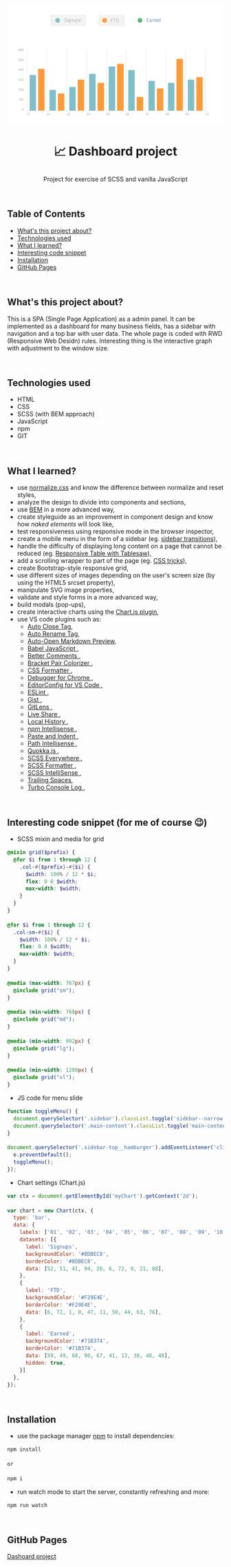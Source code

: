 <p align="center">
<a href="https://grzegorz-jodlowski.github.io/dashboard-project/"><img src="src/images/chart.png" title="chart" alt="chart with signups and FTD"></a>
</p>



# <p align="center">📈 Dashboard project</p>
<p align="center">Project for exercise of SCSS and vanilla JavaScript</p>

</br>

## Table of Contents

- [What's this project about?](#about)
- [Technologies used](#technologies)
- [What I learned?](#what)
- [Interesting code snippet](#interesting)
- [Installation](#install)
- [GitHub Pages](#gitHub)

</br>

## <a name="about"></a>What's this project about?

This is a SPA (Single Page Application) as a admin panel.
It can be implemented as a dashboard for many business fields, has a sidebar with navigation and a top bar with user data.
The whole page is coded with RWD (Responsive Web Desidn) rules.
Interesting thing is the interactive graph with adjustment to the window size.

</br>

## <a name="technologies"></a>Technologies used
- HTML
- CSS
- SCSS (with BEM approach)
- JavaScript
- npm
- GIT

</br>

## <a name="what"></a>What I learned?
- use <a href='https://necolas.github.io/normalize.css/'>normalize.css</a> and know the difference between normalize and reset styles,
- analyze the design to divide into components and sections,
- use <a href='http://getbem.com/introduction/'>BEM</a> in a more advanced way,
- create styleguide as an improvement in component design and know how <i>naked elements</i> will look like,
- test responsiveness using responsive mode in the browser inspector,
- create a mobile menu in the form of a sidebar (eg. <a href='https://tympanus.net/Development/SidebarTransitions/'>sidebar transitions</a>),
- handle the difficulty of displaying long content on a page that cannot be reduced (eg. <a href='https://codepen.io/SitePoint/pen/azeYqx'>Responsive Table with Tablesaw</a>),
- add a scrolling wrapper to part of the page (eg. <a href='https://css-tricks.com/pure-css-horizontal-scrolling/'>CSS tricks</a>),
- create Bootstrap-style responsive grid,
- use different sizes of images depending on the user's screen size (by using the HTML5 srcset property),
- manipulate SVG image properties,
- validate and style forms in a more advanced way,
- build modals (pop-ups),
- create interactive charts using the <a href='https://www.chartjs.org/'>Chart.js plugin</a>,
- use VS code plugins such as:
  - <a href='https://marketplace.visualstudio.com/items?itemName=formulahendry.auto-close-tag'>Auto Close Tag</a>,
  - <a href='https://marketplace.visualstudio.com/items?itemName=formulahendry.auto-rename-tag'>Auto Rename Tag</a>,
  - <a href='https://marketplace.visualstudio.com/items?itemName=hnw.vscode-auto-open-markdown-preview'>Auto-Open Markdown Preview</a>,
  - <a href='https://marketplace.visualstudio.com/items?itemName=mgmcdermott.vscode-language-babel'>Babel JavaScript
</a>,
  - <a href='https://marketplace.visualstudio.com/items?itemName=aaron-bond.better-comments'>Better Comments
</a>,
  - <a href='https://marketplace.visualstudio.com/items?itemName=CoenraadS.bracket-pair-colorizer'>Bracket Pair Colorizer
</a>,
  - <a href='https://marketplace.visualstudio.com/items?itemName=aeschli.vscode-css-formatter'>CSS Formatter
</a>,
  - <a href='https://marketplace.visualstudio.com/items?itemName=msjsdiag.debugger-for-chrome'>Debugger for Chrome
</a>,
  - <a href='https://marketplace.visualstudio.com/items?itemName=EditorConfig.EditorConfig'>EditorConfig for VS Code
</a>,
  - <a href='https://marketplace.visualstudio.com/items?itemName=dbaeumer.vscode-eslint'>ESLint
</a>,
  - <a href='https://marketplace.visualstudio.com/items?itemName=kenhowardpdx.vscode-gist'>Gist
</a>,
  - <a href='https://marketplace.visualstudio.com/items?itemName=eamodio.gitlens'>GitLens
</a>,
  - <a href='https://marketplace.visualstudio.com/items?itemName=MS-vsliveshare.vsliveshare'>Live Share
</a>,
  - <a href='https://marketplace.visualstudio.com/items?itemName=xyz.local-history'>Local History
</a>,
  - <a href='https://marketplace.visualstudio.com/items?itemName=christian-kohler.npm-intellisense'>npm Intellisense
</a>,
  - <a href='https://marketplace.visualstudio.com/items?itemName=Rubymaniac.vscode-paste-and-indent'>Paste and Indent
</a>,
  - <a href='https://marketplace.visualstudio.com/items?itemName=christian-kohler.path-intellisense'>Path Intellisense
</a>,
  - <a href='https://marketplace.visualstudio.com/items?itemName=WallabyJs.quokka-vscode'>Quokka.js
</a>,
  - <a href='https://marketplace.visualstudio.com/items?itemName=gencer.html-slim-scss-css-class-completion'>SCSS Everywhere
</a>,
  - <a href='https://marketplace.visualstudio.com/items?itemName=sibiraj-s.vscode-scss-formatter'>SCSS Formatter
</a>,
  - <a href='https://marketplace.visualstudio.com/items?itemName=mrmlnc.vscode-scss'>SCSS IntelliSense
</a>,
  - <a href='https://marketplace.visualstudio.com/items?itemName=shardulm94.trailing-spaces'>Trailing Spaces</a>,
  - <a href='https://marketplace.visualstudio.com/items?itemName=ChakrounAnas.turbo-console-log'>Turbo Console Log
</a>,


</br>

## <a name="interesting"></a>Interesting code snippet (for me of course 😉)
- SCSS mixin and media for grid

```scss
@mixin grid($prefix) {
  @for $i from 1 through 12 {
    .col-#{$prefix}-#{$i} {
      $width: 100% / 12 * $i;
      flex: 0 0 $width;
      max-width: $width;
    }
  }
}

@for $i from 1 through 12 {
  .col-sm-#{$i} {
    $width: 100% / 12 * $i;
    flex: 0 0 $width;
    max-width: $width;
  }
}

@media (max-width: 767px) {
  @include grid("sm");
}

@media (min-width: 768px) {
  @include grid("md");
}

@media (min-width: 992px) {
  @include grid("lg");
}

@media (min-width: 1200px) {
  @include grid("xl");
}

```

- JS code for menu slide

```js
function toggleMenu() {
  document.querySelector('.sidebar').classList.toggle('sidebar--narrow');
  document.querySelector('.main-content').classList.toggle('main-content--wide');
}

document.querySelector('.sidebar-top__hamburger').addEventListener('click', function (e) {
  e.preventDefault();
  toggleMenu();
});
```
- Chart settings (Chart.js)

```js
var ctx = document.getElementById('myChart').getContext('2d');

var chart = new Chart(ctx, {
  type: 'bar',
  data: {
    labels: ['01', '02', '03', '04', '05', '06', '07', '08', '09', '10'],
    datasets: [{
      label: 'Signups',
      backgroundColor: '#8DBEC8',
      borderColor: '#8DBEC8',
      data: [52, 51, 41, 94, 26, 6, 72, 9, 21, 88],
    },
    {
      label: 'FTD',
      backgroundColor: '#F29E4E',
      borderColor: '#F29E4E',
      data: [6, 72, 1, 0, 47, 11, 50, 44, 63, 76],
    },
    {
      label: 'Earned',
      backgroundColor: '#71B374',
      borderColor: '#71B374',
      data: [59, 49, 68, 90, 67, 41, 13, 38, 48, 48],
      hidden: true,
    }]
  },
});

```

</br>

## <a name="install"></a>Installation

- use the package manager [npm](https://www.npmjs.com/get-npm) to install dependencies:

```bash
npm install

or

npm i
```
- run watch mode to start the server, constantly refreshing and more:

```bash
npm run watch
```

</br>

## <a name="gitHub"></a>GitHub Pages
<a href="https://grzegorz-jodlowski.github.io/dashboard-project/">Dashoard project</a>


